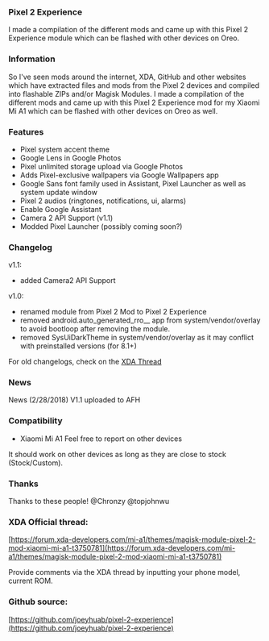 ### Pixel 2 Experience
I made a compilation of the different mods and came up with this Pixel 2 Experience module which can be flashed with other devices on Oreo.

### Information
So I've seen mods around the internet, XDA, GitHub and other websites which have extracted files and mods from the Pixel 2 devices and compiled into flashable ZIPs and/or Magisk Modules. I made a compilation of the different mods and came up with this Pixel 2 Experience mod for my Xiaomi Mi A1 which can be flashed with other devices on Oreo as well.

### Features
- Pixel system accent theme
- Google Lens in Google Photos
- Pixel unlimited storage upload via Google Photos
- Adds Pixel-exclusive wallpapers via Google Wallpapers app
- Google Sans font family used in Assistant, Pixel Launcher as well as system update window
- Pixel 2 audios (ringtones, notifications, ui, alarms)
- Enable Google Assistant
- Camera 2 API Support (v1.1)
- Modded Pixel Launcher (possibly coming soon?)

### Changelog
v1.1:
- added Camera2 API Support

v1.0:
- renamed module from Pixel 2 Mod to Pixel 2 Experience
- removed android.auto_generated_rro__ app from system/vendor/overlay to avoid bootloop after removing the module.
- removed SysUiDarkTheme in system/vendor/overlay as it may conflict with preinstalled versions (for 8.1+)

For old changelogs, check on the [XDA Thread](https://forum.xda-developers.com/mi-a1/themes/magisk-module-pixel-2-mod-xiaomi-mi-a1-t3750781)

### News
News (2/28/2018)
V1.1 uploaded to AFH

### Compatibility
- Xiaomi Mi A1
Feel free to report on other devices

It should work on other devices as long as they are close to stock (Stock/Custom).

### Thanks
Thanks to these people!
@Chronzy
@topjohnwu

### XDA Official thread:
[https://forum.xda-developers.com/mi-a1/themes/magisk-module-pixel-2-mod-xiaomi-mi-a1-t3750781](https://forum.xda-developers.com/mi-a1/themes/magisk-module-pixel-2-mod-xiaomi-mi-a1-t3750781)

Provide comments via the XDA thread by inputting your phone model, current ROM.


### Github source: <br />
[https://github.com/joeyhuab/pixel-2-experience](https://github.com/joeyhuab/pixel-2-experience)
